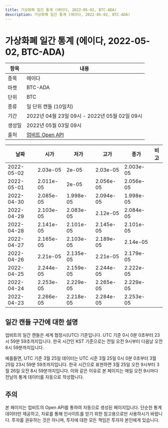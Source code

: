 ```yaml
---
title: 가상화폐 일간 통계 (에이다, 2022-05-02, BTC-ADA)
description: 가상화폐 일간 통계 (에이다, 2022-05-02, BTC-ADA)
---
```



가상화폐 일간 통계 (에이다, 2022-05-02, BTC-ADA)
===

|항목|내용|
|--|--|
|종목|에이다|
|마켓|BTC-ADA|
|단위|BTC|
|종류|일 단위 캔들 (10일치)|
|기간|2022년 04월 23일 09시 - 2022년 05월 02일 09시|
|생성일|2022년 05월 03일 09시|
|출처|[업비트 Open API](https://docs.upbit.com)|


|날짜|시가|저가|고가|종가|비고|
|--|--|--|--|--|--|
|2022-05-02|2.03e-05|2e-05|2.03e-05|2.003e-05|    |
|2022-05-01|2.011e-05|2e-05|2.056e-05|2.056e-05|    |
|2022-04-30|2.085e-05|1.998e-05|2.094e-05|1.998e-05|    |
|2022-04-29|2.103e-05|2.083e-05|2.12e-05|2.084e-05|    |
|2022-04-28|2.141e-05|2.101e-05|2.145e-05|2.101e-05|    |
|2022-04-27|2.165e-05|2.103e-05|2.189e-05|2.14e-05|    |
|2022-04-26|2.21e-05|2.135e-05|2.21e-05|2.179e-05|    |
|2022-04-25|2.244e-05|2.159e-05|2.244e-05|2.222e-05|    |
|2022-04-24|2.253e-05|2.229e-05|2.265e-05|2.229e-05|    |
|2022-04-23|2.266e-05|2.218e-05|2.284e-05|2.253e-05|    |


일간 캔들 구간에 대한 설명
---


업비트의 일간 캔들은 세계 협정시(UTC) 기준입니다. 
UTC 기준 0시 0분 0초부터 23시 59분 59초까지입니다. 
한국 시간인 KST 기준으로는 전일 오전 9시부터 다음날 오전 8시 59분까지입니다. 


예를들면, UTC 기준 3월 25일 데이터는 UTC 시준 3월 25일 0시 0분 0초부터 3월 25일 23시 59분 59초까지입니다. 
한국 시간으로 표현하면 3월 25일 오전 9시부터 3월 26일 오전 8시 59분까지입니다. 
이와 같은 이유로 본 페이지는 매일 오전 9시마다 전날의 통계 데이터를 자동으로 작성합니다. 


주의
---


본 페이지는 업비트의 Open API를 통하여 자동으로 생성된 페이지입니다. 
단순한 통계 데이터만 제공하고, 자료를 통해 인사이트를 얻기 위한 참고용으로만 사용하시기 바랍니다. 
투자를 권유하는 것은 아니며, 투자에 대한 모든 책임은 투자자 본인에게 있습니다. 
